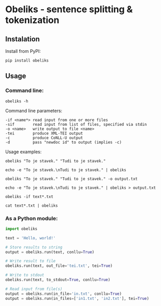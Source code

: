 # Obeliks - sentence splitting & tokenization

## Instalation

Install from PyPI:
```shell
pip install obeliks
```

## Usage

### Command line:
```shell
obeliks -h
```

Command line parameters:
```
-if <name*>	read input from one or more files
-sif		read input from list of files, specified via stdin
-o <name>	write output to file <name>
-tei		produce XML-TEI output
-c		    produce CoNLL-U output
-d		    pass "newdoc id" to output (implies -c)
```

Usage examples:
```shell
obeliks "To je stavek." "Tudi to je stavek."
```
```shell
echo -e "To je stavek.\nTudi to je stavek." | obeliks
```
```shell
obeliks "To je stavek." "Tudi to je stavek." -o output.txt
```
```shell
echo -e "To je stavek.\nTudi to je stavek." | obeliks > output.txt
```
```shell
obeliks -if text*.txt
```
```shell
cat text*.txt | obeliks
```


### As a Python module:
```python
import obeliks

text = 'Hello, world!'

# Store results to string
output = obeliks.run(text, conllu=True)

# Write result to file
obeliks.run(text, out_file='tei.txt', tei=True)

# Write to stdout
obeliks.run(text, to_stdout=True, conllu=True)

# Read input from file(s)
output = obeliks.run(in_file='in.txt', conllu=True)
output = obeliks.run(in_files=['in1.txt', 'in2.txt'], tei=True)
```

